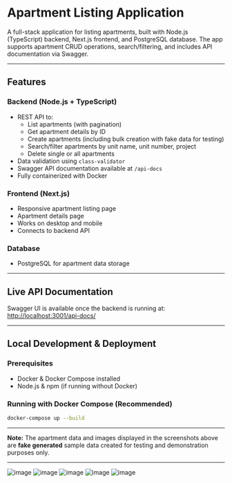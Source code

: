# Apartment Listing Application

A full-stack application for listing apartments, built with Node.js (TypeScript) backend, Next.js frontend, and PostgreSQL database. The app supports apartment CRUD operations, search/filtering, and includes API documentation via Swagger.

---

## Features

### Backend (Node.js + TypeScript)
- REST API to:
    - List apartments (with pagination)
    - Get apartment details by ID
    - Create apartments (including bulk creation with fake data for testing)
    - Search/filter apartments by unit name, unit number, project
    - Delete single or all apartments
- Data validation using `class-validator`
- Swagger API documentation available at `/api-docs`
- Fully containerized with Docker

### Frontend (Next.js)
- Responsive apartment listing page
- Apartment details page
- Works on desktop and mobile
- Connects to backend API

### Database
- PostgreSQL for apartment data storage

---

## Live API Documentation

Swagger UI is available once the backend is running at:  
[http://localhost:3001/api-docs/](http://localhost:3001/api-docs/)

---

## Local Development & Deployment

### Prerequisites
- Docker & Docker Compose installed
- Node.js & npm (if running without Docker)

### Running with Docker Compose (Recommended)

```bash
docker-compose up --build
```
---

**Note:**
The apartment data and images displayed in the screenshots above are **fake generated** sample data created for testing and demonstration purposes only.

---

![image](https://github.com/user-attachments/assets/88c791e4-0923-47f6-acbd-80644edfba3c)
![image](https://github.com/user-attachments/assets/4d3152fa-f1a5-4e95-b3e4-d5a4dd5423be)
![image](https://github.com/user-attachments/assets/9a83b2fc-e3c2-4717-9561-a66e4965ee26)
![image](https://github.com/user-attachments/assets/3a2b00d0-6707-4a77-b6cc-c1e9376384e7)
![image](https://github.com/user-attachments/assets/b524b126-7ce9-4bd3-a8ce-75b3f1e4ffc3)




